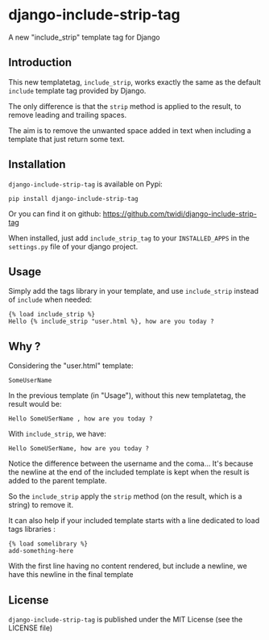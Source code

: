 # django-include-strip-tag

A new "include_strip" template tag for Django

## Introduction

This new templatetag, `include_strip`, works exactly the same as the default `include` template tag provided by Django.

The only difference is that the `strip` method is applied to the result, to remove leading and trailing spaces.

The aim is to remove the unwanted space added in text when including a template that just return some text.


## Installation

`django-include-strip-tag` is available on Pypi:

```
pip install django-include-strip-tag
```

Or you can find it on github: https://github.com/twidi/django-include-strip-tag

When installed, just add `include_strip_tag` to your `INSTALLED_APPS` in the `settings.py` file of your django project.


## Usage

Simply add the tags library in your template, and use `include_strip` instead of `include` when needed:

```django
{% load include_strip %}
Hello {% include_strip "user.html %}, how are you today ?
```

## Why ?

Considering the "user.html" template:

```django
SomeUserName
```

In the previous template (in "Usage"), without this new templatetag, the result would be:

```
Hello SomeUSerName , how are you today ?
```

With `include_strip`, we have:

```
Hello SomeUSerName, how are you today ?
```

Notice the difference between the username and the coma... It's because the newline at the end of the included template is kept when the result is added to the parent template.

So the `include_strip` apply the `strip` method (on the result, which is a string) to remove it.

It can also help if your included template starts with a line dedicated to load tags libraries :

```django
{% load somelibrary %}
add-something-here
```

With the first line having no content rendered, but include a newline, we have this newline in the final template

## License

`django-include-strip-tag` is published under the MIT License (see the LICENSE file)
